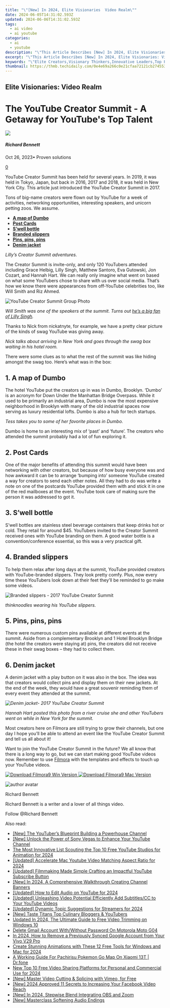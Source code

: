 ```yaml
---
title: "\"[New] In 2024, Elite Visionaries  Video Realm\""
date: 2024-06-05T14:31:02.593Z
updated: 2024-06-06T14:31:02.593Z
tags:
  - ai video
  - ai youtube
categories:
  - ai
  - youtube
description: "\"This Article Describes [New] In 2024, Elite Visionaries: Video Realm\""
excerpt: "\"This Article Describes [New] In 2024, Elite Visionaries: Video Realm\""
keywords: "\"Elite Creators,Visionary Thinkers,Innovative Leaders,Top Pioneers,Premiere Insights,Expert Speakers,High-Profile Visionaries\""
thumbnail: https://thmb.techidaily.com/0e4e69a266c0e21cfaa72121cb274553aaa959ab8154e71b42e7a2317f1338de.png
---
```


## Elite Visionaries: Video Realm

# The YouTube Creator Summit - A Getaway for YouTube's Top Talent

![](https://images.wondershare.com/filmora/article-images/richard-bennett.jpg)

##### Richard Bennett

 Oct 26, 2023• Proven solutions

[0](#commentsBoxSeoTemplate)

YouTube Creator Summit has been held for several years. In 2019, it was held in Tokyo, Japan, but back in 2016, 2017 and 2018, it was held in New York City. This article just introduced the YouTube Creator Summit in 2017.

Tons of big-name creators were flown out by YouTube for a week of activities, networking opportunities, interesting speakers, and unicorn petting zoos. We assume.

* [**A map of Dumbo**](#dumbo)
* [**Post Cards**](#postcards)
* [**S’well bottle**](#bottle)
* [**Branded slippers**](#slippers)
* [**Pins, pins, pins**](#pins)
* [**Denim jacket**](#jacket)

_Lilly’s Creator Summit adventures._

The Creator Summit is invite-only, and only 120 YouTubers attended including Grace Helbig, Lilly Singh, Matthew Santoro, Eva Gutowski, Jon Cozart, and Hannah Hart. We can really only imagine what went on based on what some YouTubers chose to share with us over social media. That’s how we know there were appearances from off-YouTube celebrities too, like Will Smith and Riz Ahmed.

![YouTube Creator Summit Group Photo](https://images.wondershare.com/filmora/article-images/youtube-creator-summit-2017.jpg)

_Will Smith was one of the speakers at the summit. Turns out_ [_he’s a big fan of Lilly Singh_](https://www.youtube.com/watch?v=AGlcsogbAQY)_._

Thanks to Nick from nickatnyte, for example, we have a pretty clear picture of the kinds of swag YouTube was giving away.

_Nick talks about arriving in New York and goes through the swag box waiting in his hotel room._

There were some clues as to what the rest of the summit was like hiding amongst the swag too. Here’s what was in the box:

## 1\. A map of Dumbo

The hotel YouTube put the creators up in was in Dumbo, Brooklyn. ‘Dumbo’ is an acronym for Down Under the Manhattan Bridge Overpass. While it used to be primarily an industrial area, Dumbo is now the most expensive neighborhood in Brooklyn with many of the old industrial spaces now serving as luxury residential lofts. Dumbo is also a hub for tech startups.

_Tess takes you to some of her favorite places in Dumbo._

Dumbo is home to an interesting mix of ‘past’ and ‘future’. The creators who attended the summit probably had a lot of fun exploring it.

## 2\. Post Cards

One of the major benefits of attending this summit would have been networking with other creators, but because of how busy everyone was and how awkward it can be to arrange ‘bumping into’ someone YouTube created a way for creators to send each other notes. All they had to do was write a note on one of the postcards YouTube provided them with and stick it in one of the red mailboxes at the event. YouTube took care of making sure the person it was addressed to got it.

## 3\. S’well bottle

S’well bottles are stainless steel beverage containers that keep drinks hot or cold. They retail for around $45\. YouTubers invited to the Creator Summit received ones with YouTube branding on them. A good water bottle is a convention/conference essential, so this was a very practical gift.

## 4\. Branded slippers

To help them relax after long days at the summit, YouTube provided creators with YouTube-branded slippers. They look pretty comfy. Plus, now every time these YouTubers look down at their feet they’ll be reminded to go make some videos.

![Branded slippers - 2017 YouTube Creator Summit](https://images.wondershare.com/filmora/article-images/youtube-creator-summit-branded-slippers.jpg)

_thinknoodles wearing his YouTube slippers._

## 5\. Pins, pins, pins

There were numerous custom pins available at different events at the summit. Aside from a complementary Brooklyn and 1 Hotel Brooklyn Bridge (the hotel the creators were staying at) pins, the creators did not receive these in their swag boxes – they had to collect them.

## 6\. Denim jacket

A denim jacket with a play button on it was also in the box. The idea was that creators would collect pins and display them on their new jackets. At the end of the week, they would have a great souvenir reminding them of every event they attended at the summit.

_![Denim jacket- 2017 YouTube Creator Summit](https://images.wondershare.com/filmora/article-images/youtube-creator-summit-denim-jacket.jpg)_

_Hannah Hart posted this photo from a river cruise she and other YouTubers went on while in New York for the summit._

Most creators here on Filmora are still trying to grow their channels, but one day I hope you’ll be able to attend an event like the YouTube Creator Summit and tell us all about it!

Want to join the YouTube Creator Summit in the future? We all know that there is a long way to go, but we can start making good YouTube videos now. Remember to use [Filmora](https://tools.techidaily.com/wondershare/filmora/download/) with the templates and effects to touch up your YouTube videos.

[![Download Filmora9 Win Version](https://images.wondershare.com/filmora/guide/download-btn-win.jpg) ](https://tools.techidaily.com/wondershare/filmora/download/) [![Download Filmora9 Mac Version](https://images.wondershare.com/filmora/guide/download-btn-mac.jpg) ](https://tools.techidaily.com/wondershare/filmora/download/)

![author avatar](https://images.wondershare.com/filmora/article-images/richard-bennett.jpg)

Richard Bennett

Richard Bennett is a writer and a lover of all things video.

Follow @Richard Bennett

<span class="atpl-alsoreadstyle">Also read:</span>
<div><ul>
<li><a href="https://facebook-video-share.techidaily.com/new-the-youtubers-blueprint-building-a-powerhouse-channel/"><u>[New] The YouTuber’s Blueprint  Building a Powerhouse Channel</u></a></li>
<li><a href="https://facebook-video-share.techidaily.com/new-unlock-the-power-of-sony-vegas-to-enhance-your-youtube-channel/"><u>[New] Unlock the Power of Sony Vegas to Enhance Your YouTube Channel</u></a></li>
<li><a href="https://facebook-video-share.techidaily.com/the-most-innovative-list-scouting-the-top-10-free-youtube-studios-for-animation-for-2024/"><u>The Most Innovative List  Scouting the Top 10 Free YouTube Studios for Animation for 2024</u></a></li>
<li><a href="https://facebook-video-share.techidaily.com/updated-accelerate-mac-youtube-video-matching-aspect-ratio-for-2024/"><u>[Updated] Accelerate Mac Youtube Video Matching Aspect Ratio for 2024</u></a></li>
<li><a href="https://facebook-video-share.techidaily.com/updated-filmmaking-made-simple-crafting-an-impactful-youtube-subscribe-button/"><u>[Updated] Filmmaking Made Simple  Crafting an Impactful YouTube Subscribe Button</u></a></li>
<li><a href="https://facebook-video-share.techidaily.com/new-in-2024-a-comprehensive-walkthrough-creating-channel-banners/"><u>[New] In 2024, A Comprehensive Walkthrough  Creating Channel Banners</u></a></li>
<li><a href="https://facebook-video-share.techidaily.com/updated-how-to-edit-audio-on-youtube-for-2024/"><u>[Updated] How to Edit Audio on YouTube for 2024</u></a></li>
<li><a href="https://facebook-video-share.techidaily.com/updated-unleashing-video-potential-efficiently-add-subtitlescc-to-your-youtube-videos/"><u>[Updated] Unleashing Video Potential  Efficiently Add Subtitles/CC to Your YouTube Videos</u></a></li>
<li><a href="https://facebook-video-share.techidaily.com/updated-dynamic-topic-suggestions-for-streamers-for-2024/"><u>[Updated] Dynamic Topic Suggestions for Streamers for 2024</u></a></li>
<li><a href="https://facebook-video-share.techidaily.com/new-taste-titans-top-culinary-bloggers-and-youtubers/"><u>[New] Taste Titans  Top Culinary Bloggers & YouTubers</u></a></li>
<li><a href="https://video-creation-software.techidaily.com/updated-in-2024-the-ultimate-guide-to-free-video-trimming-on-windows-10/"><u>Updated In 2024, The Ultimate Guide to Free Video Trimming on Windows 10</u></a></li>
<li><a href="https://easy-unlock-android.techidaily.com/delete-gmail-account-withwithout-password-on-motorola-moto-g04-by-drfone-android/"><u>Delete Gmail Account With/Without Password On Motorola Moto G04</u></a></li>
<li><a href="https://android-unlock.techidaily.com/in-2024-how-to-remove-a-previously-synced-google-account-from-your-vivo-v29-pro-by-drfone-android/"><u>In 2024, How to Remove a Previously Synced Google Account from Your Vivo V29 Pro</u></a></li>
<li><a href="https://ai-vdieo-software.techidaily.com/create-stunning-animations-with-these-12-free-tools-for-windows-and-mac-for-2024/"><u>Create Stunning Animations with These 12 Free Tools for Windows and Mac for 2024</u></a></li>
<li><a href="https://android-pokemon-go.techidaily.com/a-working-guide-for-pachirisu-pokemon-go-map-on-xiaomi-13t-drfone-by-drfone-virtual-android/"><u>A Working Guide For Pachirisu Pokemon Go Map On Xiaomi 13T | Dr.fone</u></a></li>
<li><a href="https://smart-video-editing.techidaily.com/new-top-10-free-video-sharing-platforms-for-personal-and-commercial-use-for-2024/"><u>New Top 10 Free Video Sharing Platforms for Personal and Commercial Use for 2024</u></a></li>
<li><a href="https://vimeo-videos.techidaily.com/new-master-video-cutting-and-splicing-with-vimeo-for-free/"><u>[New] Master Video Cutting & Splicing with Vimeo, for Free</u></a></li>
<li><a href="https://facebook-video-files.techidaily.com/new-2024-approved-11-secrets-to-increasing-your-facebook-video-reach/"><u>[New] 2024 Approved  11 Secrets to Increasing Your Facebook Video Reach</u></a></li>
<li><a href="https://video-capture.techidaily.com/new-in-2024-stepwise-blend-integrating-obs-and-zoom/"><u>[New] In 2024, Stepwise Blend  Integrating OBS and Zoom</u></a></li>
<li><a href="https://extra-guidance.techidaily.com/new-masterclass-softening-audio-endings/"><u>[New] Masterclass  Softening Audio Endings</u></a></li>
</ul></div>

<ins class="adsbygoogle"
      style="display:block"
      data-ad-client="ca-pub-7571918770474297"
      data-ad-slot="8358498916"
      data-ad-format="auto"
      data-full-width-responsive="true"></ins>